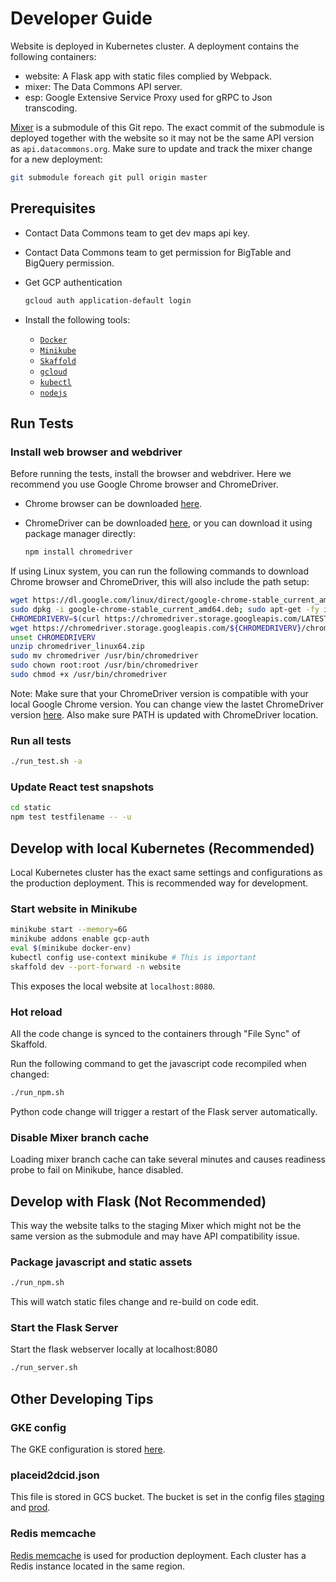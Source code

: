 # Developer Guide

Website is deployed in Kubernetes cluster. A deployment contains the following
containers:

- website: A Flask app with static files complied by Webpack.
- mixer: The Data Commons API server.
- esp: Google Extensive Service Proxy used for gRPC to Json transcoding.

[Mixer](https://github.com/datacommonsorg/mixer) is a submodule of this Git repo.
The exact commit of the submodule is deployed together with the website so it may
not be the same API version as `api.datacommons.org`. Make sure to update and
track the mixer change for a new deployment:

```bash
git submodule foreach git pull origin master
```

## Prerequisites

- Contact Data Commons team to get dev maps api key.

- Contact Data Commons team to get permission for BigTable and BigQuery permission.

- Get GCP authentication

  ```bash
  gcloud auth application-default login
  ```

- Install the following tools:

  - [`Docker`](https://www.docker.com/products/docker-desktop)
  - [`Minikube`](https://minikube.sigs.k8s.io/docs/start/)
  - [`Skaffold`](https://skaffold.dev/docs/install/)
  - [`gcloud`](https://cloud.google.com/sdk/docs/install)
  - [`kubectl`](https://kubernetes.io/docs/tasks/tools/install-kubectl/)
  - [`nodejs`](https://nodejs.org/en/download/)

## Run Tests

### Install web browser and webdriver

Before running the tests, install the browser and webdriver. Here we recommend you use Google Chrome browser and ChromeDriver.

- Chrome browser can be downloaded [here](https://www.google.com/chrome/).

- ChromeDriver can be downloaded [here](https://chromedriver.chromium.org/downloads/version-selection), or you can download it using package manager directly:

  ```bash
  npm install chromedriver
  ```

If using Linux system, you can run the following commands to download Chrome browser and ChromeDriver, this will also include the path setup:

```bash
wget https://dl.google.com/linux/direct/google-chrome-stable_current_amd64.deb
sudo dpkg -i google-chrome-stable_current_amd64.deb; sudo apt-get -fy install
CHROMEDRIVERV=$(curl https://chromedriver.storage.googleapis.com/LATEST_RELEASE)
wget https://chromedriver.storage.googleapis.com/${CHROMEDRIVERV}/chromedriver_linux64.zip
unset CHROMEDRIVERV
unzip chromedriver_linux64.zip
sudo mv chromedriver /usr/bin/chromedriver
sudo chown root:root /usr/bin/chromedriver
sudo chmod +x /usr/bin/chromedriver
```

Note: Make sure that your ChromeDriver version is compatible with your local Google Chrome version.
You can change view the lastet ChromeDriver version [here](https://chromedriver.storage.googleapis.com/LATEST_RELEASE).
Also make sure PATH is updated with ChromeDriver location.

### Run all tests

```bash
./run_test.sh -a
```

### Update React test snapshots

```bash
cd static
npm test testfilename -- -u
```

## Develop with local Kubernetes (Recommended)

Local Kubernetes cluster has the exact same settings and configurations as the
production deployment. This is recommended way for development.

### Start website in Minikube

```bash
minikube start --memory=6G
minikube addons enable gcp-auth
eval $(minikube docker-env)
kubectl config use-context minikube # This is important
skaffold dev --port-forward -n website
```

This exposes the local website at `localhost:8080`.

### Hot reload

All the code change is synced to the containers through "File Sync" of Skaffold.

Run the following command to get the javascript code recompiled when changed:

```bash
./run_npm.sh
```

Python code change will trigger a restart of the Flask server automatically.

### Disable Mixer branch cache

Loading mixer branch cache can take several minutes and causes readiness probe to fail
on Minikube, hance disabled.

## Develop with Flask (Not Recommended)

This way the website talks to the staging Mixer which might not be the same version
as the submodule and may have API compatibility issue.

### Package javascript and static assets

```bash
./run_npm.sh
```

This will watch static files change and re-build on code edit.

### Start the Flask Server

Start the flask webserver locally at localhost:8080

```bash
./run_server.sh
```

## Other Developing Tips

### GKE config

The GKE configuration is stored [here](deploy/gke/prod.yaml).

### placeid2dcid.json

This file is stored in GCS bucket. The bucket is set in the config files
[staging](deploy/gke/staging.yaml) and [prod](deploy/gke/prod.yaml).

### Redis memcache

[Redis memcache](https://pantheon.corp.google.com/memorystore/redis/instances?project=datcom-website-prod)
is used for production deployment. Each cluster has a Redis instance located in
the same region.
